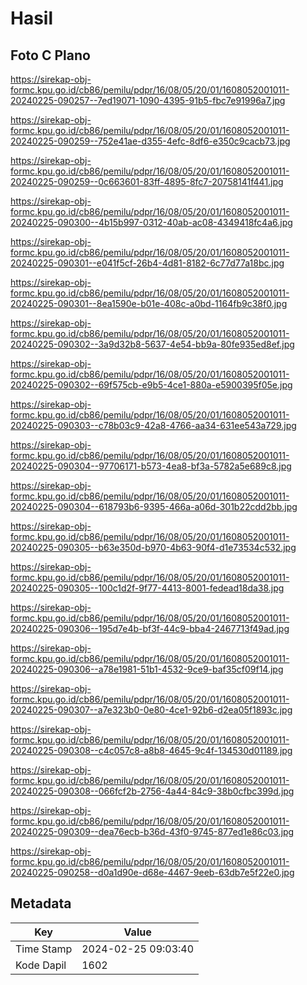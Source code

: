 # Hasil

## Foto C Plano

https://sirekap-obj-formc.kpu.go.id/cb86/pemilu/pdpr/16/08/05/20/01/1608052001011-20240225-090257--7ed19071-1090-4395-91b5-fbc7e91996a7.jpg

https://sirekap-obj-formc.kpu.go.id/cb86/pemilu/pdpr/16/08/05/20/01/1608052001011-20240225-090259--752e41ae-d355-4efc-8df6-e350c9cacb73.jpg

https://sirekap-obj-formc.kpu.go.id/cb86/pemilu/pdpr/16/08/05/20/01/1608052001011-20240225-090259--0c663601-83ff-4895-8fc7-20758141f441.jpg

https://sirekap-obj-formc.kpu.go.id/cb86/pemilu/pdpr/16/08/05/20/01/1608052001011-20240225-090300--4b15b997-0312-40ab-ac08-4349418fc4a6.jpg

https://sirekap-obj-formc.kpu.go.id/cb86/pemilu/pdpr/16/08/05/20/01/1608052001011-20240225-090301--e041f5cf-26b4-4d81-8182-6c77d77a18bc.jpg

https://sirekap-obj-formc.kpu.go.id/cb86/pemilu/pdpr/16/08/05/20/01/1608052001011-20240225-090301--8ea1590e-b01e-408c-a0bd-1164fb9c38f0.jpg

https://sirekap-obj-formc.kpu.go.id/cb86/pemilu/pdpr/16/08/05/20/01/1608052001011-20240225-090302--3a9d32b8-5637-4e54-bb9a-80fe935ed8ef.jpg

https://sirekap-obj-formc.kpu.go.id/cb86/pemilu/pdpr/16/08/05/20/01/1608052001011-20240225-090302--69f575cb-e9b5-4ce1-880a-e5900395f05e.jpg

https://sirekap-obj-formc.kpu.go.id/cb86/pemilu/pdpr/16/08/05/20/01/1608052001011-20240225-090303--c78b03c9-42a8-4766-aa34-631ee543a729.jpg

https://sirekap-obj-formc.kpu.go.id/cb86/pemilu/pdpr/16/08/05/20/01/1608052001011-20240225-090304--97706171-b573-4ea8-bf3a-5782a5e689c8.jpg

https://sirekap-obj-formc.kpu.go.id/cb86/pemilu/pdpr/16/08/05/20/01/1608052001011-20240225-090304--618793b6-9395-466a-a06d-301b22cdd2bb.jpg

https://sirekap-obj-formc.kpu.go.id/cb86/pemilu/pdpr/16/08/05/20/01/1608052001011-20240225-090305--b63e350d-b970-4b63-90f4-d1e73534c532.jpg

https://sirekap-obj-formc.kpu.go.id/cb86/pemilu/pdpr/16/08/05/20/01/1608052001011-20240225-090305--100c1d2f-9f77-4413-8001-fedead18da38.jpg

https://sirekap-obj-formc.kpu.go.id/cb86/pemilu/pdpr/16/08/05/20/01/1608052001011-20240225-090306--195d7e4b-bf3f-44c9-bba4-2467713f49ad.jpg

https://sirekap-obj-formc.kpu.go.id/cb86/pemilu/pdpr/16/08/05/20/01/1608052001011-20240225-090306--a78e1981-51b1-4532-9ce9-baf35cf09f14.jpg

https://sirekap-obj-formc.kpu.go.id/cb86/pemilu/pdpr/16/08/05/20/01/1608052001011-20240225-090307--a7e323b0-0e80-4ce1-92b6-d2ea05f1893c.jpg

https://sirekap-obj-formc.kpu.go.id/cb86/pemilu/pdpr/16/08/05/20/01/1608052001011-20240225-090308--c4c057c8-a8b8-4645-9c4f-134530d01189.jpg

https://sirekap-obj-formc.kpu.go.id/cb86/pemilu/pdpr/16/08/05/20/01/1608052001011-20240225-090308--066fcf2b-2756-4a44-84c9-38b0cfbc399d.jpg

https://sirekap-obj-formc.kpu.go.id/cb86/pemilu/pdpr/16/08/05/20/01/1608052001011-20240225-090309--dea76ecb-b36d-43f0-9745-877ed1e86c03.jpg

https://sirekap-obj-formc.kpu.go.id/cb86/pemilu/pdpr/16/08/05/20/01/1608052001011-20240225-090258--d0a1d90e-d68e-4467-9eeb-63db7e5f22e0.jpg


## Metadata

| Key        | Value               |
| ---------- | ------------------- |
| Time Stamp | 2024-02-25 09:03:40 |
| Kode Dapil | 1602                |



